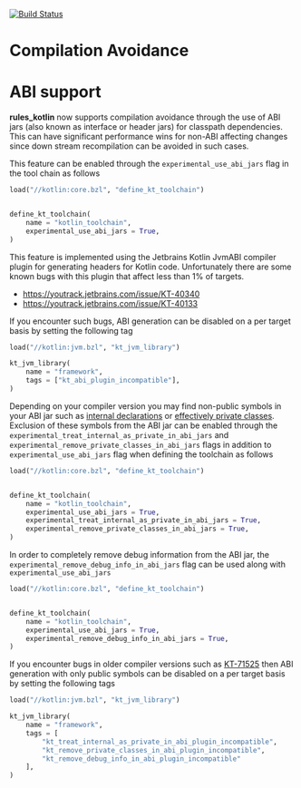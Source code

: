 [![Build Status](https://badge.buildkite.com/a8860e94a7378491ce8f50480e3605b49eb2558cfa851bbf9b.svg)](https://buildkite.com/bazel/kotlin-postsubmit)

# Compilation Avoidance

# ABI support

**rules_kotlin** now supports compilation avoidance through the use of ABI jars (also known as
interface or header jars) for classpath dependencies. This can have significant performance wins for
non-ABI affecting changes since down stream recompilation can be avoided in such cases. 

This feature can be enabled through the `experimental_use_abi_jars` flag in the tool chain as
follows

```python
load("//kotlin:core.bzl", "define_kt_toolchain")


define_kt_toolchain(
    name = "kotlin_toolchain",
    experimental_use_abi_jars = True,
)
```

This feature is implemented using the Jetbrains Kotlin JvmABI compiler plugin for generating headers
for Kotlin code. Unfortunately there are some known bugs with this plugin that affect less than 1%
of targets.
* https://youtrack.jetbrains.com/issue/KT-40340
* https://youtrack.jetbrains.com/issue/KT-40133

If you encounter such bugs, ABI generation can be disabled on a per target basis by setting the
following tag

```python
load("//kotlin:jvm.bzl", "kt_jvm_library")

kt_jvm_library(
    name = "framework",
    tags = ["kt_abi_plugin_incompatible"],
)
```

Depending on your compiler version you may find non-public symbols in your ABI jar such as [internal declarations](https://youtrack.jetbrains.com/issue/KT-65690) or [effectively private classes](https://youtrack.jetbrains.com/issue/KT-64590). 
Exclusion of these symbols from the ABI jar can be enabled through the `experimental_treat_internal_as_private_in_abi_jars` and `experimental_remove_private_classes_in_abi_jars` flags in addition to `experimental_use_abi_jars` flag when defining the toolchain as follows

```python
load("//kotlin:core.bzl", "define_kt_toolchain")


define_kt_toolchain(
    name = "kotlin_toolchain",
    experimental_use_abi_jars = True,
    experimental_treat_internal_as_private_in_abi_jars = True,
    experimental_remove_private_classes_in_abi_jars = True,
)
```

In order to completely remove debug information from the ABI jar, the `experimental_remove_debug_info_in_abi_jars` flag can be used along with `experimental_use_abi_jars`

```python
load("//kotlin:core.bzl", "define_kt_toolchain")


define_kt_toolchain(
    name = "kotlin_toolchain",
    experimental_use_abi_jars = True,
    experimental_remove_debug_info_in_abi_jars = True,
)
```

If you encounter bugs in older compiler versions such as [KT-71525](https://youtrack.jetbrains.com/issue/KT-71525) then ABI generation with only public symbols can be disabled on a per target basis by setting the following tags

```python
load("//kotlin:jvm.bzl", "kt_jvm_library")

kt_jvm_library(
    name = "framework",
    tags = [
        "kt_treat_internal_as_private_in_abi_plugin_incompatible", 
        "kt_remove_private_classes_in_abi_plugin_incompatible", 
        "kt_remove_debug_info_in_abi_plugin_incompatible"
    ],
)
```
